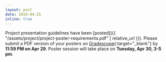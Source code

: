 ```yaml
---
layout: post
date: 2019-04-25
inline: true
---
```


Project presentation guidelines have been [posted]({{ "/assets/project/project-poster-requirements.pdf" | relative_url }}).
Please submit a PDF version of your posters on [Gradescope](https://www.gradescope.com/courses/36025){:target="\_blank"} by **11:59 PM on Apr 29**.
Poster session will take place on **Tuesday, Apr 30, 3-5 pm**.

